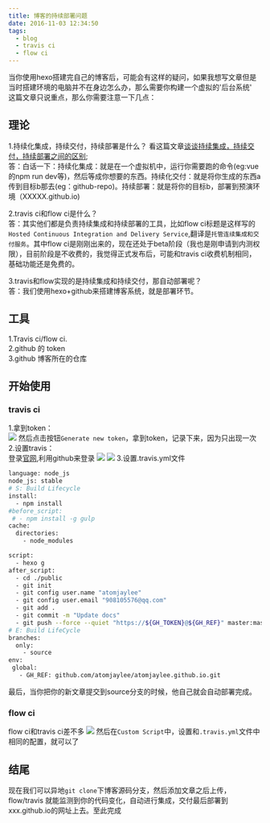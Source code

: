 ```yaml
---
title: 博客的持续部署问题
date: 2016-11-03 12:34:50
tags:
  - blog
  - travis ci
  - flow ci
---
```


当你使用hexo搭建完自己的博客后，可能会有这样的疑问，如果我想写文章但是当时搭建环境的电脑并不在身边怎么办，那么需要你构建一个虚拟的'后台系统'  
这篇文章只说重点，那么你需要注意一下几点：
## 理论
1.持续化集成，持续交付，持续部署是什么？  看这篇文章[谈谈持续集成，持续交付，持续部署之间的区别](http://www.jianshu.com/p/2c6ebe34744a);  
答：白话一下：持续化集成：就是在一个虚拟机中，运行你需要跑的命令(eg:vue的npm run dev等)，然后等成你想要的东西。持续化交付：就是将你生成的东西a传到目标b那去(eg：github-repo)。持续部署：就是将你的目标b，部署到预演环境（XXXXX.github.io)

2.travis ci和flow ci是什么？  
答：其实他们都是负责持续集成和持续部署的工具，比如flow ci标题是这样写的`Hosted Continuous Integration and Delivery Service`,翻译是`托管连续集成和交付服务`。其中flow ci是刚刚出来的，现在还处于beta阶段（我也是刚申请到内测权限），目前阶段是不收费的，我觉得正式发布后，可能和travis ci收费机制相同，基础功能还是免费的。  

3.travis和flow实现的是持续集成和持续交付，那自动部署呢？  
答：我们使用hexo+github来搭建博客系统，就是部署环节。

<!-- more -->
## 工具
1.Travis ci/flow ci.  
2.github 的 token  
3.github 博客所在的仓库

## 开始使用
### travis ci  
1.拿到token：  
![](http://o9z96lbmh.bkt.clouddn.com/%E6%8B%BF%E5%88%B0token.png)
然后点击按钮`Generate new token`，拿到token，记录下来，因为只出现一次  
2.设置travis：  
登录[官网](https://travis-ci.org/),利用github来登录
![](http://o9z96lbmh.bkt.clouddn.com/travis1.png)
![](http://o9z96lbmh.bkt.clouddn.com/travis2.png)
3.设置.travis.yml文件  
``` bash
language: node_js
node_js: stable
# S: Build Lifecycle
install:
  - npm install
#before_script:
 # - npm install -g gulp
cache:
  directories:
    - node_modules

script:
  - hexo g
after_script:
  - cd ./public
  - git init
  - git config user.name "atomjaylee"
  - git config user.email "908105576@qq.com"
  - git add .
  - git commit -m "Update docs"
  - git push --force --quiet "https://${GH_TOKEN}@${GH_REF}" master:master
# E: Build LifeCycle
branches:
  only:
    - source
env:
 global:
   - GH_REF: github.com/atomjaylee/atomjaylee.github.io.git
```
最后，当你把你的新文章提交到source分支的时候，他自己就会自动部署完成。

### flow ci
flow ci和travis ci差不多
![](http://o9z96lbmh.bkt.clouddn.com/flow1.png)
然后在`Custom Script`中，设置和`.travis.yml`文件中相同的配置，就可以了  

## 结尾
现在我们可以异地`git clone`下博客源码分支，然后添加文章之后上传，flow/travis 就能监测到你的代码变化，自动进行集成，交付最后部署到xxx.github.io的网址上去。至此完成
